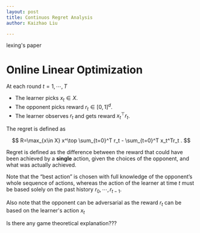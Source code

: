 ```yaml
---
layout: post
title: Continuos Regret Analysis
author: Kaizhao Liu

---
```


lexing's paper


# Online Linear Optimization

At each round $t=1,\cdots,T$
- The learner picks $x_t\in X$.
- The opponent picks reward $r_t\in [0,1]^d$.
- The learner observes $r_t$ and gets reward $x_t^\top r_t$.

The regret is defined as

$$
R=\max_{x\in X} x^\top \sum_{t=0}^T r_t - \sum_{t=0}^T  x_t^Tr_t .
$$

Regret is defined as the difference between the reward that could have been achieved by a **single** action,
given the choices of the opponent, and what was actually achieved.

Note that the “best action” is chosen with full knowledge of the
opponent’s whole sequence of actions, whereas the action of the learner at time $t$ must be based solely on the past history $r_0,\cdots,r_{t-1}$.

Also note that the opponent can be adversarial as the reward $r_t$ can be based on the learner's action $x_t$

Is there any game theoretical explanation???